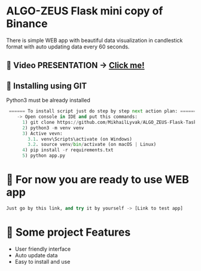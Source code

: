 # ALGO-ZEUS Flask mini copy of Binance
There is simple WEB app with beautiful data visualization in candlestick format with auto updating data every 60 seconds.

## 🎥 Video PRESENTATION ->   [Click me!](https://youtu.be/6RyPXR9MXGg)

## 💼 Installing using GIT
Python3 must be already installed
```python
 ====== To install script just do step by step next action plan: ======
    -> Open console in IDE and put this commands:
      1) git clone https://github.com/MikhailLyvak/ALGO_ZEUS-Flask-Task.git
      2) python3 -m venv venv
      3) Active vevn:
        3.1. venv\Scripts\activate (on Windows)
        3.2. source venv/bin/activate (on macOS | Linux)
      4) pip install -r requirements.txt
      5) python app.py
```


# 🤟 For now you are ready to use WEB app
```python
Just go by this link, and try it by yourself -> [Link to test app]
```

# 📜 Some project Features
- User friendly interface
- Auto update data
- Easy to install and use
